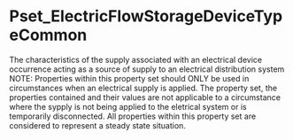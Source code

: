 # Pset_ElectricFlowStorageDeviceTypeCommon

The characteristics of the supply associated with an electrical device occurrence acting as a source of supply to an electrical distribution system<!-- end of definition --> NOTE: Properties within this property set should ONLY be used in circumstances when an electrical supply is applied. The property set, the properties contained and their values are not applicable to a circumstance where the sypply is not being applied to the eletrical system or is temporarily disconnected. All properties within this property set are considered to represent a steady state situation.
